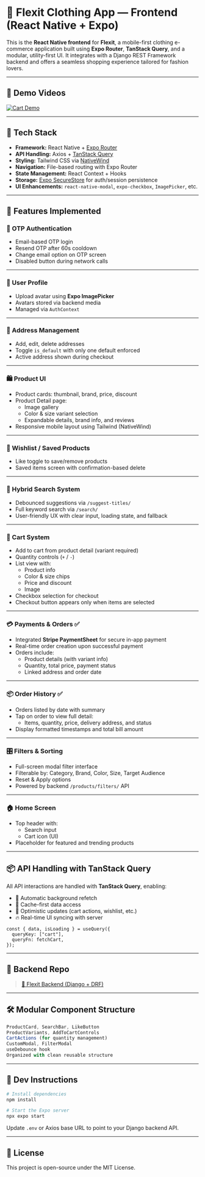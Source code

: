 # 👕 Flexit Clothing App — Frontend (React Native + Expo)

This is the **React Native frontend** for **Flexit**, a mobile-first clothing e-commerce application built using **Expo Router**, **TanStack Query**, and a modular, utility-first UI. It integrates with a Django REST Framework backend and offers a seamless shopping experience tailored for fashion lovers.

---

## 🎥 Demo Videos

[![Cart Demo](https://img.icons8.com/ios-filled/100/video.png)](./assets/videos/flexit2.mp4)

---

## 🚀 Tech Stack

- **Framework:** React Native + [Expo Router](https://expo.dev/router)
- **API Handling:** Axios + [TanStack Query](https://tanstack.com/query/latest)
- **Styling:** Tailwind CSS via [NativeWind](https://www.nativewind.dev/)
- **Navigation:** File-based routing with Expo Router
- **State Management:** React Context + Hooks
- **Storage:** [Expo SecureStore](https://docs.expo.dev/versions/latest/sdk/securestore/) for auth/session persistence
- **UI Enhancements:** `react-native-modal`, `expo-checkbox`, `ImagePicker`, etc.

---

## 🎯 Features Implemented

### 🔐 OTP Authentication

- Email-based OTP login
- Resend OTP after 60s cooldown
- Change email option on OTP screen
- Disabled button during network calls

---

### 👤 User Profile

- Upload avatar using **Expo ImagePicker**
- Avatars stored via backend media
- Managed via `AuthContext`

---

### 📍 Address Management

- Add, edit, delete addresses
- Toggle `is_default` with only one default enforced
- Active address shown during checkout

---

### 🛍️ Product UI

- Product cards: thumbnail, brand, price, discount
- Product Detail page:
  - Image gallery
  - Color & size variant selection
  - Expandable details, brand info, and reviews
- Responsive mobile layout using Tailwind (NativeWind)

---

### 💖 Wishlist / Saved Products

- Like toggle to save/remove products
- Saved items screen with confirmation-based delete

---

### 🔎 Hybrid Search System

- Debounced suggestions via `/suggest-titles/`
- Full keyword search via `/search/`
- User-friendly UX with clear input, loading state, and fallback

---

### 🛒 Cart System

- Add to cart from product detail (variant required)
- Quantity controls (`+` / `-`)
- List view with:
  - Product info
  - Color & size chips
  - Price and discount
  - Image
- Checkbox selection for checkout
- Checkout button appears only when items are selected

---

### 💳 Payments & Orders ✅

- Integrated **Stripe PaymentSheet** for secure in-app payment
- Real-time order creation upon successful payment
- Orders include:
  - Product details (with variant info)
  - Quantity, total price, payment status
  - Linked address and order date

---

### 📦 Order History ✅

- Orders listed by date with summary
- Tap on order to view full detail:
  - Items, quantity, price, delivery address, and status
- Display formatted timestamps and total bill amount

---

### 🎛️ Filters & Sorting

- Full-screen modal filter interface
- Filterable by: Category, Brand, Color, Size, Target Audience
- Reset & Apply options
- Powered by backend `/products/filters/` API

---

### 🏠 Home Screen

- Top header with:
  - Search input
  - Cart icon (UI)
- Placeholder for featured and trending products

---

## 📦 API Handling with TanStack Query

All API interactions are handled with **TanStack Query**, enabling:

* 🔁 Automatic background refetch
* 🌟 Cache-first data access
* 🚀 Optimistic updates (cart actions, wishlist, etc.)
* 🔥 Real-time UI syncing with server

```tsx
const { data, isLoading } = useQuery({
  queryKey: ["cart"],
  queryFn: fetchCart,
});
```

---

## 🔗 Backend Repo

> [🔗 Flexit Backend (Django + DRF)](https://github.com/Adi-01/Flexit-Backend)

---

## 🛠️ Modular Component Structure

```ts
ProductCard, SearchBar, LikeButton
ProductVariants, AddToCartControls
CartActions (for quantity management)
CustomModal, FilterModal
useDebounce hook
Organized with clean reusable structure
```

---

## 🧪 Dev Instructions

```bash
# Install dependencies
npm install

# Start the Expo server
npx expo start
```

Update `.env` or Axios base URL to point to your Django backend API.

---

## 📄 License

This project is open-source under the MIT License.
